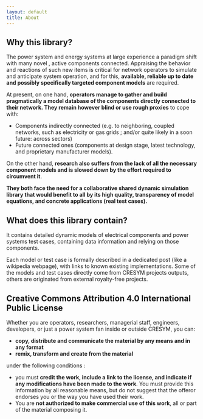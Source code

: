 ```yaml
---
layout: default
title: About
---
```



## Why this library?

The power system and energy systems at large experience a paradigm shift with many novel , active components connected. Appraising the behavior and reactions of such new items is critical for network operators to simulate and anticipate system operation, and for this, **available, reliable up to date and possibly specifically targeted component models** are required.

At present, on one hand, **operators manage to gather and build pragmatically a model database of the components directly connected to their network. They remain however blind or use rough proxies** to cope with:
-	Components indirectly connected (e.g. to neighboring, coupled networks, such as electricity or gas grids ; and/or quite likely in a soon future: across sectors)
-	Future connected ones (components at design stage, latest technology, and proprietary manufacturer models). 

On the other hand, **research also suffers from the lack of all the necessary component models and is slowed down by the effort required to circumvent it**.

**They both face the need for a collaborative shared dynamic simulation library that would benefit to all by its high quality, transparency of model equations, and concrete applications (real test cases).**

## What does this library contain?
It contains detailed dynamic models of electrical components and power systems test cases, containing data information and relying on those components. 

Each model or test case is formally described in a dedicated post (like a wikipedia webpage), with links to known existing implementations.
Some of the models and test cases directly come from CRESYM projects outputs, others are originated from external royalty-free projects. 

## Creative Commons Attribution 4.0 International Public License

Whether you are operators, researchers, managerial staff, engineers, developers, or just a power system fan inside or outside CRESYM, you can:
 - **copy, distribute and communicate the material by any means and in any format**
 - **remix, transform and create from the material**

under the following conditions : 
 - you must **credit the work, include a link to the license, and indicate if any modifications have been made to the work**. You must provide this information by all reasonable means, but do not suggest that the offeror endorses you or the way you have used their work.
- You are **not authorized to make commercial use of this work**, all or part of the material composing it.


